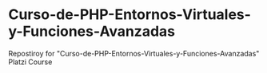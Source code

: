 # Curso-de-PHP-Entornos-Virtuales-y-Funciones-Avanzadas
Repostiroy for "Curso-de-PHP-Entornos-Virtuales-y-Funciones-Avanzadas" Platzi Course
